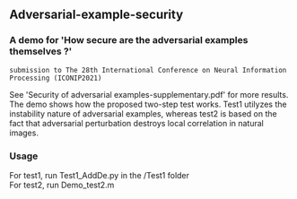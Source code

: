 ## Adversarial-example-security
### A demo for 'How secure are the adversarial examples themselves ?' 
    submission to The 28th International Conference on Neural Information Processing (ICONIP2021)
    
See 'Security of adversarial examples-supplementary.pdf' for more results. The demo shows how the proposed two-step test works. Test1 utilyzes the instability nature of adversarial examples, whereas test2 is based on the fact that adversarial perturbation destroys local correlation in natural images.

### Usage
For test1, run Test1_AddDe.py in the /Test1 folder  
For test2, run Demo_test2.m 



    
